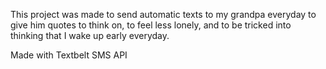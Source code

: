 This project was made to send automatic texts to my grandpa everyday to give him quotes to think on, to feel less lonely, and to be tricked into thinking that I wake up early everyday.

Made with Textbelt SMS API